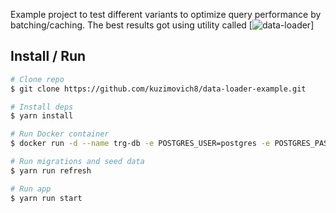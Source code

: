 Example project to test different variants to optimize query performance by batching/caching.
The best results got using utility called [![data-loader](https://github.com/graphql/dataloader)]

## Install / Run

```bash
# Clone repo
$ git clone https://github.com/kuzimovich8/data-loader-example.git

# Install deps
$ yarn install

# Run Docker container
$ docker run -d --name trg-db -e POSTGRES_USER=postgres -e POSTGRES_PASSWORD=q1w2e3r4 -e POSTGRES_DB=trg -p 5431:5432

# Run migrations and seed data
$ yarn run refresh

# Run app
$ yarn run start
```

